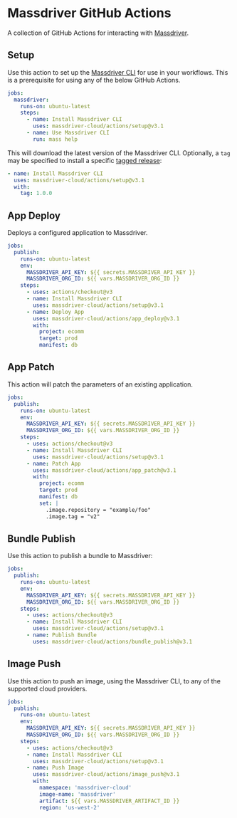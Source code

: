 # Massdriver GitHub Actions

A collection of GitHub Actions for interacting with [Massdriver](https://massdriver.cloud).

## Setup

Use this action to set up the [Massdriver CLI](https://github.com/massdriver-cloud/mass) for use in your workflows.
This is a prerequisite for using any of the below GitHub Actions.

```yaml
jobs:
  massdriver:
    runs-on: ubuntu-latest
    steps:
      - name: Install Massdriver CLI
        uses: massdriver-cloud/actions/setup@v3.1
      - name: Use Massdriver CLI
        run: mass help
```

This will download the latest version of the Massdriver CLI. Optionally, a `tag` may be specified to install a specific [tagged release](https://github.com/massdriver-cloud/mass/releases):

```yaml
- name: Install Massdriver CLI
  uses: massdriver-cloud/actions/setup@v3.1
  with:
    tag: 1.0.0
```

## App Deploy

Deploys a configured application to Massdriver.

```yaml
jobs:
  publish:
    runs-on: ubuntu-latest
    env:
      MASSDRIVER_API_KEY: ${{ secrets.MASSDRIVER_API_KEY }}
      MASSDRIVER_ORG_ID: ${{ vars.MASSDRIVER_ORG_ID }}
    steps:
      - uses: actions/checkout@v3
      - name: Install Massdriver CLI
        uses: massdriver-cloud/actions/setup@v3.1
      - name: Deploy App
        uses: massdriver-cloud/actions/app_deploy@v3.1
        with:
          project: ecomm
          target: prod
          manifest: db
```


## App Patch

This action will patch the parameters of an existing application.

```yaml
jobs:
  publish:
    runs-on: ubuntu-latest
    env:
      MASSDRIVER_API_KEY: ${{ secrets.MASSDRIVER_API_KEY }}
      MASSDRIVER_ORG_ID: ${{ vars.MASSDRIVER_ORG_ID }}
    steps:
      - uses: actions/checkout@v3
      - name: Install Massdriver CLI
        uses: massdriver-cloud/actions/setup@v3.1
      - name: Patch App
        uses: massdriver-cloud/actions/app_patch@v3.1
        with:
          project: ecomm
          target: prod
          manifest: db
          set: |
            .image.repository = "example/foo"
            .image.tag = "v2"
```

## Bundle Publish

Use this action to publish a bundle to Massdriver:

```yaml
jobs:
  publish:
    runs-on: ubuntu-latest
    env:
      MASSDRIVER_API_KEY: ${{ secrets.MASSDRIVER_API_KEY }}
      MASSDRIVER_ORG_ID: ${{ vars.MASSDRIVER_ORG_ID }}
    steps:
      - uses: actions/checkout@v3
      - name: Install Massdriver CLI
        uses: massdriver-cloud/actions/setup@v3.1
      - name: Publish Bundle
        uses: massdriver-cloud/actions/bundle_publish@v3.1
```

## Image Push

Use this action to push an image, using the Massdriver CLI, to any of the supported cloud providers.

```yaml
jobs:
  publish:
    runs-on: ubuntu-latest
    env:
      MASSDRIVER_API_KEY: ${{ secrets.MASSDRIVER_API_KEY }}
      MASSDRIVER_ORG_ID: ${{ vars.MASSDRIVER_ORG_ID }}
    steps:
      - uses: actions/checkout@v3
      - name: Install Massdriver CLI
        uses: massdriver-cloud/actions/setup@v3.1
      - name: Push Image
        uses: massdriver-cloud/actions/image_push@v3.1
        with:
          namespace: 'massdriver-cloud'
          image-name: 'massdriver'
          artifact: ${{ vars.MASSDRIVER_ARTIFACT_ID }}
          region: 'us-west-2'
```
